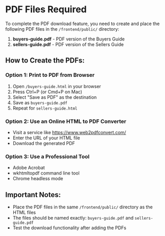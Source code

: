 # PDF Files Required

To complete the PDF download feature, you need to create and place the following PDF files in the `/frontend/public/` directory:

1. **buyers-guide.pdf** - PDF version of the Buyers Guide
2. **sellers-guide.pdf** - PDF version of the Sellers Guide

## How to Create the PDFs:

### Option 1: Print to PDF from Browser
1. Open `/buyers-guide.html` in your browser
2. Press Ctrl+P (or Cmd+P on Mac)
3. Select "Save as PDF" as the destination
4. Save as `buyers-guide.pdf`
5. Repeat for `sellers-guide.html`

### Option 2: Use an Online HTML to PDF Converter
- Visit a service like https://www.web2pdfconvert.com/
- Enter the URL of your HTML file
- Download the generated PDF

### Option 3: Use a Professional Tool
- Adobe Acrobat
- wkhtmltopdf command line tool
- Chrome headless mode

## Important Notes:
- Place the PDF files in the same `/frontend/public/` directory as the HTML files
- The files should be named exactly: `buyers-guide.pdf` and `sellers-guide.pdf`
- Test the download functionality after adding the PDFs